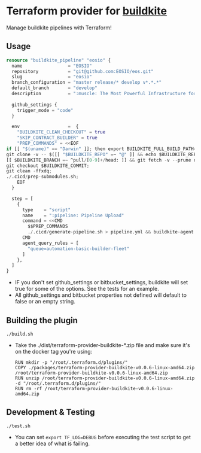 # Terraform provider for [buildkite](https://www.buildkite.com)

Manage buildkite pipelines with Terraform!

## Usage

```terraform
resource "buildkite_pipeline" "eosio" {
  name                 = "EOSIO"
  repository           = "git@github.com:EOSIO/eos.git"
  slug                 = "eosio"
  branch_configuration = "master release/* develop v*.*.*"
  default_branch       = "develop"
  description          = ":muscle: The Most Powerful Infrastructure for Decentralized Applications"
  
  github_settings {
    trigger_mode = "code"
  }

  env                  =  {
    "BUILDKITE_CLEAN_CHECKOUT" = true
    "SKIP_CONTRACT_BUILDER" = true
    "PREP_COMMANDS" = <<EOF
if [[ "$(uname)" == "Darwin" ]]; then export BUILDKITE_FULL_BUILD_PATH=$(echo /Users/anka/build/$BUILDKITE_PROJECT_SLUG); else export BUILDKITE_FULL_BUILD_PATH=$(echo $BUILDKITE_BUILD_PATH/$BUILDKITE_AGENT_NAME/$BUILDKITE_PROJECT_SLUG); fi && mkdir -p $BUILDKITE_FULL_BUILD_PATH && cd $BUILDKITE_FULL_BUILD_PATH;
git clone -v -- $([[ "$BUILDKITE_REPO" =~ "@" ]] && echo $BUILDKITE_REPO | awk -F: '{print "https://github.com/"\$\$2}' || echo $BUILDKITE_REPO) .;
[[ $BUILDKITE_BRANCH =~ ^pull/[0-9]+/head: ]] && git fetch -v --prune origin refs/pull/$(echo $BUILDKITE_BRANCH | cut -d/ -f2)/head || git checkout $BUILDKITE_BRANCH;
git checkout $BUILDKITE_COMMIT;
git clean -ffxdq;
./.cicd/prep-submodules.sh;
    EOF
  }

  step = [
    {
      type    = "script"
      name    = ":pipeline: Pipeline Upload"
      command = <<CMD
        $$PREP_COMMANDS
        ./.cicd/generate-pipeline.sh > pipeline.yml && buildkite-agent artifact upload pipeline.yml && buildkite-agent pipeline upload pipeline.yml
      CMD
      agent_query_rules = [
        "queue=automation-basic-builder-fleet"
      ]
    },
  ]
}
```

- IF you don't set github_settings or bitbucket_settings, buildkite will set true for some of the options. See the tests for an example.
- All github_settings and bitbucket properties not defined will default to false or an empty string.

## Building the plugin

```
./build.sh
```
- Take the ./dist/terraform-provider-buildkite-*.zip file and make sure it's on the docker tag you're using:
  ```
  RUN mkdir -p "/root/.terraform.d/plugins/"
  COPY ./packages/terraform-provider-buildkite-v0.0.6-linux-amd64.zip /root/terraform-provider-buildkite-v0.0.6-linux-amd64.zip
  RUN unzip /root/terraform-provider-buildkite-v0.0.6-linux-amd64.zip -d "/root/.terraform.d/plugins/"
  RUN rm -rf /root/terraform-provider-buildkite-v0.0.6-linux-amd64.zip
  ```

## Development & Testing

```
./test.sh
```
- You can set `export TF_LOG=DEBUG` before executing the test script to get a better idea of what is failing.